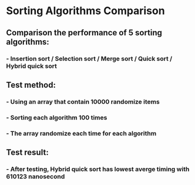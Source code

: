 # Sorting Algorithms Comparison
 
## Comparison the performance of 5 sorting algorithms:
###  - Insertion sort / Selection sort / Merge sort / Quick sort / Hybrid quick sort
## Test method:
###  - Using an array that contain 10000 randomize items
###  - Sorting each algorithm 100 times
###  - The array randomize each time for each algorithm
## Test result:
###  - After testing, Hybrid quick sort has lowest averge timing with 610123 nanosecond
